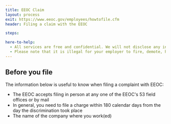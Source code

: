 ```yaml
---
title: EEOC Claim
layout: process
exit: https://www.eeoc.gov/employees/howtofile.cfm
header: Filing a claim with the EEOC

steps:

here-to-help:
  - All services are free and confidential. We will not disclose any information to your employer unless you decide to file a formal complaint.
  - Please note that it is illegal for your employer to fire, demote, harass, or otherwise retaliate against you for filing a complaint with the the EEOC.
---
```


## Before you file

The information below is useful to know when filing a complaint with EEOC:

- The EEOC accepts filing in person at any one of the EEOC's 53 field offices or by mail
- In general, you need to file a charge within 180 calendar days from the day the discrimination took place
- The name of the company where you work(ed)
